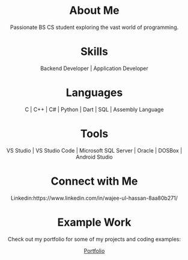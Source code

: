 <h1 align="center">About Me</h1>
<p align="center">Passionate BS CS student exploring the vast world of programming.</p>

<h1 align="center">Skills</h1>
<p align="center">
  Backend Developer | Application Developer
</p>

<h1 align="center">Languages</h1>
<p align="center">
  C | C++ | C# | Python | Dart | SQL | Assembly Language
</p>

<h1 align="center">Tools</h1>
<p align="center">
  VS Studio | VS Studio Code | Microsoft SQL Server | Oracle | DOSBox | Android Studio
</p>

<h1 align="center">Connect with Me</h1>
<p align="center">
 Linkedin:https://www.linkedin.com/in/wajee-ul-hassan-8aa80b271/
</p>

<h1 align="center">Example Work</h1>
<p align="center">Check out my portfolio for some of my projects and coding examples:</p>

<p align="center">
  <a href="https://example.com">Portfolio</a>
</p>
